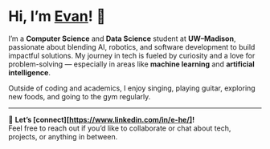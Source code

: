 # Hi, I’m [Evan](https://evan-h3.github.io/)! 👋

I’m a **Computer Science** and **Data Science** student at **UW–Madison**, passionate about blending AI, robotics, and software development to build impactful solutions. My journey in tech is fueled by curiosity and a love for problem-solving — especially in areas like **machine learning** and **artificial intelligence**.

Outside of coding and academics, I enjoy singing, playing guitar, exploring new foods, and going to the gym regularly.

---

💬 **Let’s [connect][https://www.linkedin.com/in/e-he/]!**  
Feel free to reach out if you’d like to collaborate or chat about tech, projects, or anything in between.
